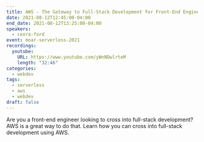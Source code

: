 ```yaml
---
title: AWS - The Gateway to Full-Stack Development for Front-End Engineers
date: 2021-08-12T12:45:00-04:00
end_date: 2021-08-12T13:25:00-04:00
speakers:
  - ceora-ford
event: moar-serverless-2021
recordings:
  youtube:
    URL: https://www.youtube.com/yWnNDwlrteM
    length: "32:46"
categories:
  - webdev
tags:
  - serverless
  - aws
  - webdev
draft: false
---
```


Are you a front-end engineer looking to cross into full-stack development? AWS is a great way to do that. Learn how you can cross into full-stack development using AWS.
